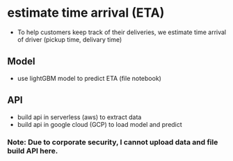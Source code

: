 # estimate time arrival (ETA)
- To help customers keep track of their deliveries, we estimate time arrival of driver (pickup time, delivary time)

## Model
- use lightGBM model to predict ETA (file notebook)

## API
- build api in serverless (aws) to extract data
- build api in google cloud (GCP) to load model and predict

### Note: Due to corporate security, I cannot upload data and file build API here.